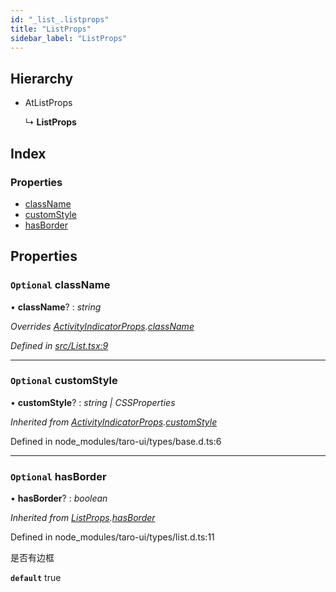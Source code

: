 ```yaml
---
id: "_list_.listprops"
title: "ListProps"
sidebar_label: "ListProps"
---
```


## Hierarchy

* AtListProps

  ↳ **ListProps**

## Index

### Properties

* [className](_list_.listprops.md#optional-classname)
* [customStyle](_list_.listprops.md#optional-customstyle)
* [hasBorder](_list_.listprops.md#optional-hasborder)

## Properties

### `Optional` className

• **className**? : *string*

*Overrides [ActivityIndicatorProps](_activityindicator_.activityindicatorprops.md).[className](_activityindicator_.activityindicatorprops.md#optional-classname)*

*Defined in [src/List.tsx:9](https://github.com/tarojsx/ui/blob/v0.11.0/src/List.tsx#L9)*

___

### `Optional` customStyle

• **customStyle**? : *string | CSSProperties*

*Inherited from [ActivityIndicatorProps](_activityindicator_.activityindicatorprops.md).[customStyle](_activityindicator_.activityindicatorprops.md#optional-customstyle)*

Defined in node_modules/taro-ui/types/base.d.ts:6

___

### `Optional` hasBorder

• **hasBorder**? : *boolean*

*Inherited from [ListProps](_list_.listprops.md).[hasBorder](_list_.listprops.md#optional-hasborder)*

Defined in node_modules/taro-ui/types/list.d.ts:11

是否有边框

**`default`** true
